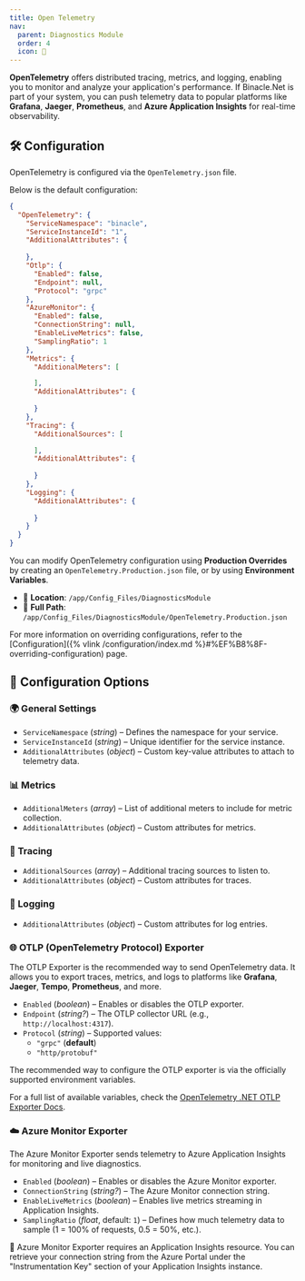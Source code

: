 ```yaml
---
title: Open Telemetry
nav:
  parent: Diagnostics Module
  order: 4
  icon: 📡
---
```


**OpenTelemetry** offers distributed tracing, metrics, and logging, enabling you to monitor and analyze your application's performance. If Binacle.Net is part of your system, you can push telemetry data to popular platforms like **Grafana**, **Jaeger**, **Prometheus**, and **Azure Application Insights** for real-time observability.

## 🛠️ Configuration
OpenTelemetry is configured via the `OpenTelemetry.json` file.

Below is the default configuration:

```json
{
  "OpenTelemetry": {
    "ServiceNamespace": "binacle",
    "ServiceInstanceId": "1",
    "AdditionalAttributes": {
      
    },
    "Otlp": {
      "Enabled": false,
      "Endpoint": null,
      "Protocol": "grpc"
    },
    "AzureMonitor": {
      "Enabled": false,
      "ConnectionString": null,
      "EnableLiveMetrics": false,
      "SamplingRatio": 1
    },
    "Metrics": {
      "AdditionalMeters": [

      ],
      "AdditionalAttributes": {
        
      }
    },
    "Tracing": {
      "AdditionalSources": [

      ],
      "AdditionalAttributes": {
        
      }
    },
    "Logging": {
      "AdditionalAttributes": {
        
      }
    }
  }
}
```

You can modify OpenTelemetry configuration using **Production Overrides** by creating an `OpenTelemetry.Production.json` file, or by using **Environment Variables**.

- 📁 **Location**: `/app/Config_Files/DiagnosticsModule`
- 📌 **Full Path**: `/app/Config_Files/DiagnosticsModule/OpenTelemetry.Production.json`

For more information on overriding configurations, refer to the [Configuration]({% vlink /configuration/index.md %}#%EF%B8%8F-overriding-configuration) page.

## 🔧 Configuration Options

### 🌍 General Settings
- `ServiceNamespace` (_string_) – Defines the namespace for your service.
- `ServiceInstanceId` (_string_) – Unique identifier for the service instance.
- `AdditionalAttributes` (_object_) – Custom key-value attributes to attach to telemetry data.
### 📊 Metrics
- `AdditionalMeters` (_array_) – List of additional meters to include for metric collection.
- `AdditionalAttributes` (_object_) – Custom attributes for metrics.
### 🎯 Tracing
- `AdditionalSources` (_array_) – Additional tracing sources to listen to.
- `AdditionalAttributes` (_object_) – Custom attributes for traces.
### 📜 Logging
- `AdditionalAttributes` (_object_) – Custom attributes for log entries.

### 🌐 OTLP (OpenTelemetry Protocol) Exporter
The OTLP Exporter is the recommended way to send OpenTelemetry data. It allows you to export traces, metrics, and logs to platforms like **Grafana**, **Jaeger**, **Tempo**, **Prometheus**, and more.

- `Enabled` (_boolean_) – Enables or disables the OTLP exporter.
- `Endpoint` (_string?_) – The OTLP collector URL (e.g., `http://localhost:4317`).
- `Protocol` (_string_) – Supported values:
    - `"grpc"` (__default__)
    - `"http/protobuf"`

The recommended way to configure the OTLP exporter is via the officially supported environment variables.

For a full list of available variables, check the [OpenTelemetry .NET OTLP Exporter Docs](https://github.com/open-telemetry/opentelemetry-dotnet/blob/main/src/OpenTelemetry.Exporter.OpenTelemetryProtocol/README.md#environment-variables).


### ☁️ Azure Monitor Exporter
The Azure Monitor Exporter sends telemetry to Azure Application Insights for monitoring and live diagnostics.

- `Enabled` (_boolean_) – Enables or disables the Azure Monitor exporter.
- `ConnectionString` (_string?_) – The Azure Monitor connection string.
- `EnableLiveMetrics` (_boolean_) – Enables live metrics streaming in Application Insights.
- `SamplingRatio` (_float_, default: `1`) – Defines how much telemetry data to sample (1 = 100% of requests, 0.5 = 50%, etc.).

🔹 Azure Monitor Exporter requires an Application Insights resource. You can retrieve your connection string from the Azure Portal under the "Instrumentation Key" section of your Application Insights instance.
